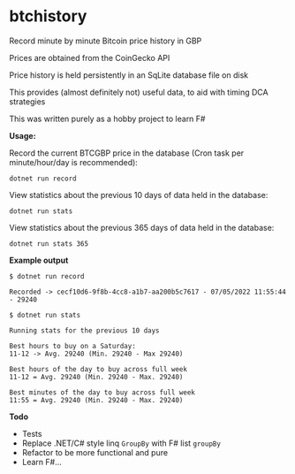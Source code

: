 # btchistory
Record minute by minute Bitcoin price history in GBP

Prices are obtained from the CoinGecko API

Price history is held persistently in an SqLite database file on disk

This provides (almost definitely not) useful data, to aid with timing DCA strategies

This was written purely as a hobby project to learn F#

**Usage:**

Record the current BTCGBP price in the database (Cron task per minute/hour/day is recommended):

`dotnet run record`

View statistics about the previous 10 days of data held in the database:

`dotnet run stats`

View statistics about the previous 365 days of data held in the database:

`dotnet run stats 365`

**Example output**

```
$ dotnet run record

Recorded -> cecf10d6-9f8b-4cc8-a1b7-aa200b5c7617 - 07/05/2022 11:55:44 - 29240
```

```
$ dotnet run stats

Running stats for the previous 10 days

Best hours to buy on a Saturday:
11-12 -> Avg. 29240 (Min. 29240 - Max 29240)

Best hours of the day to buy across full week
11-12 = Avg. 29240 (Min. 29240 - Max. 29240)

Best minutes of the day to buy across full week
11:55 = Avg. 29240 (Min. 29240 - Max. 29240)
```

**Todo**

- Tests
- Replace .NET/C# style linq `GroupBy` with F# list `groupBy`
- Refactor to be more functional and pure
- Learn F#...